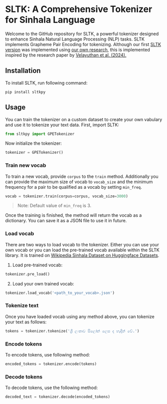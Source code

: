 # SLTK: A Comprehensive Tokenizer for Sinhala Language

Welcome to the GitHub repository for SLTK, a powerful tokenizer designed to enhance Sinhala Natural Language Processing (NLP) tasks. SLTK implements Grapheme Pair Encoding for tokenizing. Although our first [SLTK version](https://github.com/Buddhilive/sltk/tree/legacy) was implemented using [our own research](http://dx.doi.org/10.13140/RG.2.2.21084.40322), this is implemented inspired by the research paper by [Velayuthan et al. (2024).](https://arxiv.org/abs/2409.11501)

## Installation

To install SLTK, run following command:
```shell
pip install sltkpy
```

## Usage

You can train the tokenizer on a custom dataset to create your own vabulary and use it to tokenize your text data. First, import SLTK:
```py
from sltkpy import GPETokenizer
```
Now initialize the tokenizer:
```py
tokenizer = GPETokenizer()
```

### Train new vocab
To train a new vocab, provide `corpus` to the `train` method. Additionally you can provide the maximum size of vocab to `vocab_size` and the minimum frequency for a pair to be qualified as a vocab by setting `min_freq`.
```py
vocab = tokenizer.train(corpus=corpus, vocab_size=3000)
```
> Note: Default value of `min_freq` is 3.

Once the training is finished, the method will return the vocab as a dictionary. You can save it as a JSON file to use it in future.

### Load vocab
There are two ways to load vocab to the tokenizer. Either you can use your own vocab or you can load the pre-trained vocab available within the SLTK library. It is trained on [Wikipedia Sinhala Dataset on Huggingface Datasets](https://huggingface.co/datasets/wikimedia/wikipedia/viewer/20231101.si).

1. Load pre-trained vocab:
```py
tokenizer.pre_load()
```
2. Load your own trained vocab:
```py
tokenizer.load_vocab('<path_to_your_vocab>.json')
```
### Tokenize text
Once you have loaded vocab using any method above, you can tokenize your text as follows:
```py
tokens = tokenizer.tokenize('ශ්‍රී ලංකාව සිලෝන් ලෙස ද හැඳින් වේ.')
```

### Encode tokens
To encode tokens, use following method:
```py
encoded_tokens = tokenizer.encode(tokens)
```

### Decode tokens
To decode tokens, use the following method:
```py
decoded_text = tokenizer.decode(encoded_tokens)
```